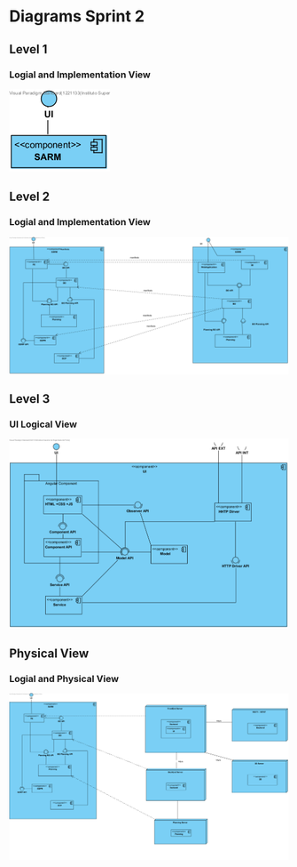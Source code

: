# Diagrams Sprint 2

## Level 1


### Logial and Implementation View

![Logical and Implemntation View](level1LogicalAndImplementation.png "Logical and Implemntation View")


## Level 2


### Logial and Implementation View

![Logical and Implemntation View](level2LogicalAndImplementationView1.png "Logical and Implemntation View")

## Level 3


### UI Logical View

![Logical and Implemntation View](level3LogicalAndImplementationView.png "Logical and Implemntation View")



## Physical View


### Logial and Physical View

![Logical and Physical View](fisicalView.png "Logical and Physical View")




